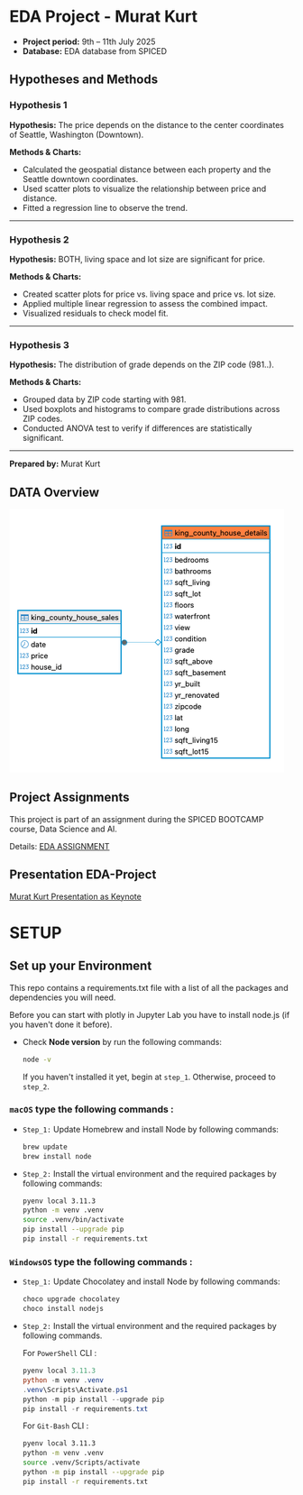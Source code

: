 

# EDA Project - Murat Kurt

- **Project period:** 9th – 11th July 2025
- **Database:** EDA database from SPICED

## Hypotheses and Methods

### Hypothesis 1
**Hypothesis:** The price depends on the distance to the center coordinates of Seattle, Washington (Downtown).

**Methods & Charts:**  
- Calculated the geospatial distance between each property and the Seattle downtown coordinates.
- Used scatter plots to visualize the relationship between price and distance.
- Fitted a regression line to observe the trend.

---

### Hypothesis 2
**Hypothesis:** BOTH, living space and lot size are significant for price.

**Methods & Charts:**  
- Created scatter plots for price vs. living space and price vs. lot size.
- Applied multiple linear regression to assess the combined impact.
- Visualized residuals to check model fit.

---

### Hypothesis 3
**Hypothesis:** The distribution of grade depends on the ZIP code (981..).

**Methods & Charts:**  
- Grouped data by ZIP code starting with 981.
- Used boxplots and histograms to compare grade distributions across ZIP codes.
- Conducted ANOVA test to verify if differences are statistically significant.

---

**Prepared by:** Murat Kurt

## DATA Overview

![EDA DB DIAGRAM](img/db_diagram_eda.png)

## Project Assignments

This project is part of an assignment during the SPICED BOOTCAMP course, Data Science and AI.

Details: [EDA ASSIGNMENT](assignment.md)

## Presentation EDA-Project  

[Murat Kurt Presentation as Keynote](doc/EDA-Project-Murat-Kurt.key)


# SETUP 

## Set up your Environment
This repo contains a requirements.txt file with a list of all the packages and dependencies you will need.

Before you can start with plotly in Jupyter Lab you have to install node.js (if you haven't done it before).
- Check **Node version**  by run the following commands:
    ```sh
    node -v
    ```
    If you haven't installed it yet, begin at `step_1`. Otherwise, proceed to `step_2`.


### **`macOS`** type the following commands : 


- `Step_1:` Update Homebrew and install Node by following commands:
    ```sh
    brew update
    brew install node
    ```

- `Step_2:` Install the virtual environment and the required packages by following commands:

    ```BASH
    pyenv local 3.11.3
    python -m venv .venv
    source .venv/bin/activate
    pip install --upgrade pip
    pip install -r requirements.txt
    ```
### **`WindowsOS`** type the following commands :


- `Step_1:` Update Chocolatey and install Node by following commands:
    ```sh
    choco upgrade chocolatey
    choco install nodejs
    ```

- `Step_2:` Install the virtual environment and the required packages by following commands.

   For `PowerShell` CLI :

    ```PowerShell
    pyenv local 3.11.3
    python -m venv .venv
    .venv\Scripts\Activate.ps1
    python -m pip install --upgrade pip
    pip install -r requirements.txt
    ```

    For `Git-Bash` CLI :
  
    ```BASH
    pyenv local 3.11.3
    python -m venv .venv
    source .venv/Scripts/activate
    python -m pip install --upgrade pip
    pip install -r requirements.txt
    ```
 

